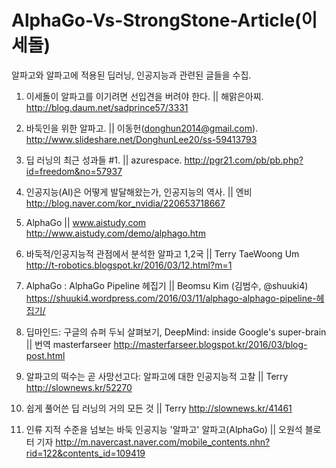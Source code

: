 # AlphaGo-Vs-StrongStone-Article(이세돌)
알파고와 알파고에 적용된 딥러닝, 인공지능과 관련된 글들을 수집. 



1. 이세돌이 알파고를 이기려면 선입견을 버려야 한다. || 해맑은아찌. 
http://blog.daum.net/sadprince57/3331

2. 바둑인을 위한 알파고. || 이동헌(donghun2014@gmail.com). 
http://www.slideshare.net/DonghunLee20/ss-59413793

3. 딥 러닝의 최근 성과들 #1. || azurespace. 
http://pgr21.com/pb/pb.php?id=freedom&no=57937

4. 인공지능(AI)은 어떻게 발달해왔는가, 인공지능의 역사. || 엔비 
http://blog.naver.com/kor_nvidia/220653718667

5. AlphaGo || www.aistudy.com 
http://www.aistudy.com/demo/alphago.htm

6. 바둑적/인공지능적 관점에서 분석한 알파고 1,2국 || Terry TaeWoong Um 
http://t-robotics.blogspot.kr/2016/03/12.html?m=1

7. AlphaGo : AlphaGo Pipeline 헤집기 || Beomsu Kim (김범수, @shuuki4)
https://shuuki4.wordpress.com/2016/03/11/alphago-alphago-pipeline-헤집기/

8. 딥마인드: 구글의 슈퍼 두뇌 살펴보기, DeepMind: inside Google's super-brain || 번역 masterfarseer 
http://masterfarseer.blogspot.kr/2016/03/blog-post.html

9. 알파고의 떡수는 곧 사망선고다: 알파고에 대한 인공지능적 고찰 || 
Terry http://slownews.kr/52270

10. 쉽게 풀어쓴 딥 러닝의 거의 모든 것 || Terry 
http://slownews.kr/41461

11. 인류 지적 수준을 넘보는 바둑 인공지능 '알파고' 알파고(AlphaGo) || 오원석 블로터 기자 
http://m.navercast.naver.com/mobile_contents.nhn?rid=122&contents_id=109419

